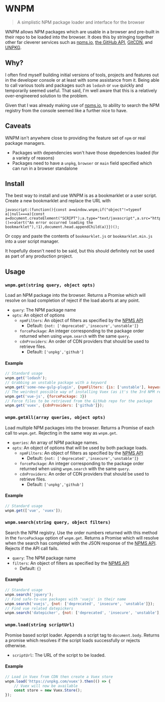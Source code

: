 # WNPM
> A simplistic NPM package loader and interface for the browser

WNPM allows NPM packages which are usable in a browser and pre-built in their repo to be loaded into the browser. It does this by stringing together other far cleverer services such as [npms.io](https://npms.io/), [the GitHub API](https://developer.github.com/), [GitCDN](https://gitcdn.link/), and [UNPKG](https://unpkg.com).

## Why?

I often find myself building initial versions of tools, projects and features out in the developer console or at least with some assistance from it. Being able to call various tools and packages such as `lodash` or `vue` quickly and temporarily seemed useful. That said, I'm well aware that this is a relatively over-engineered solution to the problem.

Given that I was already making use of [npms.io](https://npms.io), to ability to search the NPM registry from the console seemed like a further nice to have.

## Caveats

WNPM isn't anywhere close to providing the feature set of `npm` or real package managers.

- Packages with dependencies won't have those depedencies loaded (for a variety of reasons)
- Packages need to have a `unpkg`, `browser` or `main` field specified which can run in a browser standalone

## Install

The best way to install and use WNPM is as a bookmarklet or a user script. Create a new bookmarklet and replace the URL with

```
javascript:(function(){const a=window.wnpm;if("object"!=typeof a||null===a){const a=document.createElement("SCRIPT");a.type="text/javascript",a.src="https://cdn.jsdelivr.net/gh/andrewbridge/wnpm@latest/wnpm.min.js",a.addEventListener("error",()=>alert("An error occurred loading the bookmarklet"),!1),document.head.appendChild(a)}})();
```

Or copy and paste the contents of `bookmarklet.js` or `bookmarklet.min.js` into a user script manager.

It hopefully doesn't need to be said, but this should definitely not be used as part of any production project.

## Usage

### `wnpm.get(string query, object opts)`

Load an NPM package into the browser. Returns a Promise which will resolve on load completion of reject if the load aborts at any point.

- `query`: The NPM package name
- `opts`: An object of options
	- `npmFilters`: An object of filters as specified by the [NPMS API](https://api-docs.npms.io/#api-Search-ExecuteSearchQuery)
		- Default: `{not: ['deprecated','insecure','unstable']}`
	- `forcePackage`: An integer corresponding to the package order returned when using `wnpm.search` with the same `query`.
	- `cdnProviders`: An order of CDN providers that should be used to retrieve files.
		- Default: `['unpkg','github']`

#### Example

```js
// Standard usage
wnpm.get('lodash');
// Grabbing an unstable package with a keyword
wnpm.get('some-new-gulp-plugin', {npmFilters: {is: ['unstable'], keywords: 'gulpplugin'}});
// The weirdest possible way of installing Vuex (as it's the 3rd NPM result when searching 'vue-js')
wnpm.get('vue-js', {forcePackage: 3})
// Force files to be retrieved from the GitHub repo for the package
wnpm.get('vuex', {cdnProviders: ['github']});
```

### `wnpm.getAll(array queries, object opts)`

Load multiple NPM packages into the browser. Returns a Promise of each call to `wnpm.get`. Rejecting in the same way as `wnpm.get`.

- `queries`: An array of  NPM package names.
- `opts`: An object of options that will be used by both package loads.
	- `npmFilters`: An object of filters as specified by the [NPMS API](https://api-docs.npms.io/#api-Search-ExecuteSearchQuery)
		- Default: `{not: ['deprecated','insecure','unstable']}`
	- `forcePackage`: An integer corresponding to the package order returned when using `wnpm.search` with the same `query`.
	- `cdnProviders`: An order of CDN providers that should be used to retrieve files.
		- Default: `['unpkg','github']`

#### Example

```js
// Standard usage
wnpm.get(['vue', 'vuex']);
```

### `wnpm.search(string query, object filters)`

Search the NPM registry. Use the order numbers returned with this method in the `forcePackage` option of `wnpm.get`. Returns a Promise which will resolve when the search has completed with the JSON response of the [NPMS API](https://api-docs.npms.io/). Rejects if the API call fails.

- `query`: The NPM package name
- `filters`: An object of filters as specified by the [NPMS API](https://api-docs.npms.io/#api-Search-ExecuteSearchQuery)
	- Default: `{}`

#### Example

```js
// Standard usage
wnpm.search('jquery');
// Find safe-to-use packages with 'vuejs' in their name
wnpm.search('vuejs', {not: ['deprecated', 'insecure', 'unstable']});
// Find vue related datepickers
wnpm.search('datepicker', {not: ['deprecated', 'insecure', 'unstable'], keywords: 'vue'});
```

### `wnpm.load(string scriptUrl)`

Promise based script loader. Appends a script tag to `document.body`. Returns a promise which resolves if the script loads successfully or rejects otherwise.

- `scriptUrl`: The URL of the script to be loaded.

#### Example

```js
// Load in Vuex from CDN then create a Vuex store
wnpm.load('https://unpkg.com/vuex').then(() => {
	// Vuex will now be available
	const store = new Vuex.Store();
});
```

